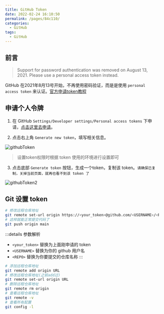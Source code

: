 ```yaml
---
title: GitHub Token
date: 2022-02-24 16:10:50
permalink: /pages/84c110/
categories:
  - GitHub
tags:
  - GitHub
---
```


## 前言

> Support for password authentication was removed on August 13, 2021. Please use a personal access token instead.

GitHub 在2021年8月13号开始，不再使用密码验证，而是是使用 `personal access token` 来认证。[官方申请token教程](https://docs.github.com/en/authentication/keeping-your-account-and-data-secure/creating-a-personal-access-token)  

## 申请个人令牌

1. 在 GitHub `Settings/Developer settings/Personal access tokens` 下申请，[点击这里去申请](https://github.com/settings/tokens)。

2. 点击右上角 `Generate new token`，填写相关信息。

![githubToken](https://cdn.jsdelivr.net/gh/foreverRuns/image-hosting@main/blog/githubToken.402hh8j48am.webp)

> 设置token权限时根据 token 使用的环境进行设置即可

3. 点击底部 `Generate token` 按钮，生成一个token，复制该 token。`请确保已复制，关掉当前页面，就再也看不到该 token 了`

![githubToken2](https://cdn.jsdelivr.net/gh/foreverRuns/image-hosting@main/blog/githubToken2.10umdrk9b7yo.webp)

## Git 设置 token

```sh
# 修改远程仓库地址
git remote set-url origin https://<your_token>@github.com/<USERNAME>/<REPO>.git
# 这样就能正常提交代码了
git push origin main
```
:::details 参数解析
* `<your_token>` 替换为上面刚申请的 token
* `<USERNAME>` 替换为你的 github 用户名
* `<REPO>` 替换为你要提交的仓库名称
:::

```sh
# 添加远程仓库地址
git remote add origin URL
# 修改远程仓库地址(之前add过)
git remote set-url origin URL
# 删除远程仓库地址
git remote rm origin
# 查看远程仓库地址
git remote -v
# 查看所有配置
git config -l
```

